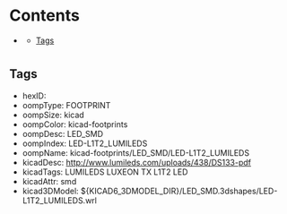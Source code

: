 



Contents
========

* [](#)
	* [Tags](#tags)

# 

## Tags

- hexID: 
- oompType: FOOTPRINT
- oompSize: kicad
- oompColor: kicad-footprints
- oompDesc: LED_SMD
- oompIndex: LED-L1T2_LUMILEDS
- oompName: kicad-footprints/LED_SMD/LED-L1T2_LUMILEDS
- kicadDesc: http://www.lumileds.com/uploads/438/DS133-pdf
- kicadTags: LUMILEDS LUXEON TX L1T2 LED
- kicadAttr: smd
- kicad3DModel: ${KICAD6_3DMODEL_DIR}/LED_SMD.3dshapes/LED-L1T2_LUMILEDS.wrl
